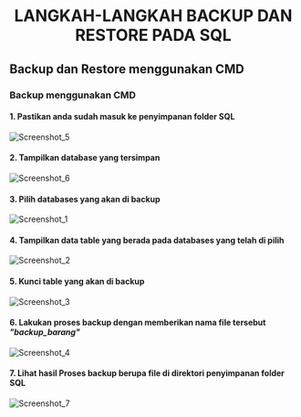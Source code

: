 <h1><center> LANGKAH-LANGKAH BACKUP DAN RESTORE PADA SQL </center></h1>

<h2> Backup dan Restore menggunakan CMD </h2>

<h3> Backup menggunakan CMD </h3>

<h4> 1. Pastikan anda sudah masuk ke penyimpanan folder SQL </h4>

![Screenshot_5](https://user-images.githubusercontent.com/83684167/120815323-e6deae00-c579-11eb-9036-f74572f8a4d0.png) 

<h4> 2. Tampilkan database yang tersimpan </h4>

![Screenshot_6](https://user-images.githubusercontent.com/83684167/120815565-23aaa500-c57a-11eb-9453-55c3db73fcdb.png) 

<h4> 3. Pilih databases yang akan di backup </h4>

![Screenshot_1](https://user-images.githubusercontent.com/83684167/120816085-a3387400-c57a-11eb-89e8-0833de14575a.png)

<h4> 4. Tampilkan data table yang berada pada databases yang telah di pilih </h4>

![Screenshot_2](https://user-images.githubusercontent.com/83684167/120816301-d24ee580-c57a-11eb-958f-f2033c043ecc.png)

<h4> 5. Kunci table yang akan di backup </h4>

![Screenshot_3](https://user-images.githubusercontent.com/83684167/120816514-04f8de00-c57b-11eb-9143-4910bbd4ee8d.png)

<h4> 6. Lakukan proses backup dengan memberikan nama file tersebut  <b><i> "backup_barang" </b></i> </h4>

![Screenshot_4](https://user-images.githubusercontent.com/83684167/120816927-6d47bf80-c57b-11eb-8f8f-499854e46bae.png)


<h4> 7. Lihat hasil Proses backup berupa file di direktori penyimpanan folder SQL </h4>

![Screenshot_7](https://user-images.githubusercontent.com/83684167/120817342-d62f3780-c57b-11eb-93b4-1c824539e7e1.png)
